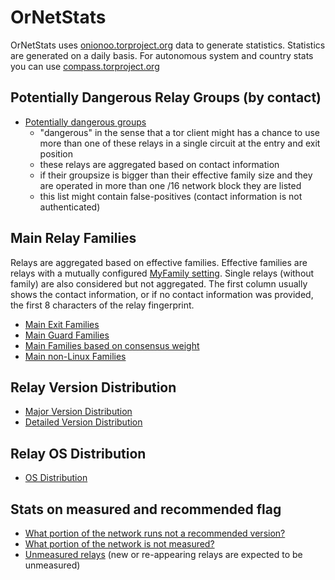 # OrNetStats

OrNetStats uses [onionoo.torproject.org](https://onionoo.torproject.org) data to generate statistics.
Statistics are generated on a daily basis.
For autonomous system and country stats you can use [compass.torproject.org](https://compass.torproject.org)

## Potentially Dangerous Relay Groups (by contact)

* [Potentially dangerous groups](https://raw.githubusercontent.com/ornetstats/stats/master/o/potentially_dangerous_relaygroups.txt)
  * "dangerous" in the sense that a tor client might has a chance to use more than one of these relays in a single circuit at the entry and exit position
  * these relays are aggregated based on contact information
  * if their groupsize is bigger than their effective family size and they are operated in more than one /16 network block they are listed
  * this list might contain false-positives (contact information is not authenticated)

## Main Relay Families

Relays are aggregated based on effective families. Effective families are relays with a mutually configured [MyFamily setting](https://www.torproject.org/docs/tor-manual.html.en). Single relays (without family) are also considered but not aggregated. The first column usually shows the contact information, or if no contact information was provided, the first 8 characters of the relay fingerprint.

* [Main Exit Families](https://raw.githubusercontent.com/ornetstats/stats/master/o/main_exit_families.txt)
* [Main Guard Families](https://raw.githubusercontent.com/ornetstats/stats/master/o/main_guard_families.txt)
* [Main Families based on consensus weight](https://raw.githubusercontent.com/ornetstats/stats/master/o/main_families_by_cw.txt)
* [Main non-Linux Families](https://raw.githubusercontent.com/ornetstats/stats/master/o/main_non_linux_families.txt)

## Relay Version Distribution

* [Major Version Distribution](https://github.com/ornetstats/stats/blob/master/o/major-version_share.txt)
* [Detailed Version Distribution](https://github.com/ornetstats/stats/blob/master/o/version_share.txt)

## Relay OS Distribution

* [OS Distribution](https://github.com/ornetstats/stats/blob/master/o/os_share.txt)

## Stats on measured and recommended flag

* [What portion of the network runs not a recommended version?](https://github.com/ornetstats/stats/blob/master/o/recommended_version_share.txt)
* [What portion of the network is not measured?](https://github.com/ornetstats/stats/blob/master/o/measured_share.txt)
* [Unmeasured relays](https://raw.githubusercontent.com/ornetstats/stats/master/o/unmeasured_relays.txt) (new or re-appearing relays are expected to be unmeasured)
